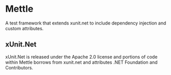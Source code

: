 # Mettle

A test framework that extends xunit.net to include dependency injection and
custom attributes.

## xUnit.Net

xUnit.Net is released under the Apache 2.0 license and portions of code within
Mettle borrows from xunit.net and attributes .NET Foundation and Contributors.
